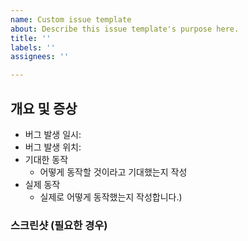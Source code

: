 ```yaml
---
name: Custom issue template
about: Describe this issue template's purpose here.
title: ''
labels: ''
assignees: ''

---
```


## 개요 및 증상

- 버그 발생 일시:
- 버그 발생 위치:
- 기대한 동작
  - 어떻게 동작할 것이라고 기대했는지 작성
- 실제 동작
  - 실제로 어떻게 동작했는지 작성합니다.)

### 스크린샷 (필요한 경우)
